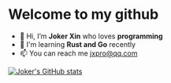 # Welcome to my github

- 👋 Hi, I’m **Joker Xin** who loves **programming**
- 📖 I'm learning **Rust and Go** recently
- 📫 You can reach me jxpro@qq.com

[![Joker's GitHub stats](https://github-readme-stats-jokerxin.vercel.app/api?username=jxpro&hide=contribs&show_icons=true&theme=tokyonight&include_all_commits=true)](https://github.com/jxpro/github-readme-stats)
